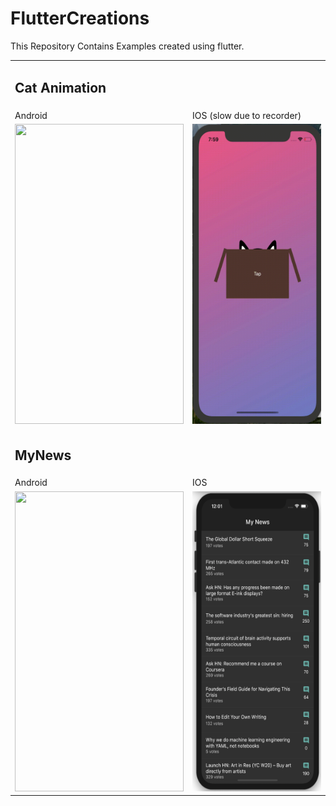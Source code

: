 # FlutterCreations
This Repository Contains Examples created using flutter.

<table>
  <tr>
    <td><h2>Cat Animation</h2></td>
  </tr>
  <tr>
    <td>Android</td>
     <td>IOS (slow due to recorder)</td>
    </td>
  <tr>
  <td><img src="cat_animation-android.gif" width=270 height=480></td>
    <td><img src="IOS-cat_animation.gif" width=270 height=480></td>
  </tr>
  <tr>
    <td><h2>MyNews</h2></td>
  </tr>
  <tr>
    <td>Android</td>
     <td>IOS</td>
    </td>
  <tr>
  <td><img src="myNews.gif" width=270 height=480></td>
    <td><img src="my-news-ios.png" width=270 height=480></td>
  </tr>
 </table>
